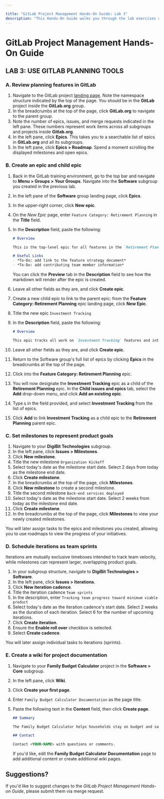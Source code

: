 ```yaml
---

title: "GitLab Project Management Hands-On Guide: Lab 3"
description: "This Hands-On Guide walks you through the lab exercises used in the GitLab Project Management course."
---
```

# GitLab Project Management Hands-On Guide


## LAB 3: USE GITLAB PLANNING TOOLS

### A. Review planning features in GitLab

1. Navigate to the GitLab project [landing page](https://gitlab.com/gitlab-org/gitlab). Note the namespace structure indicated by the top of the page. You should be in the **GitLab** project inside the **GitLab.org** group.
1. In the breadcrumbs at the top of the page, click **GitLab.org** to navigate to the parent group.
1. Note the number of epics, issues, and merge requests indicated in the left pane. These numbers represent work items across all subgroups and projects inside **Gitlab.org**.
1. In the left pane, click **Epics**. This takes you to a searchable list of epics in **GitLab.org** and all its subgroups.
1. In the left pane, click **Epics > Roadmap**. Spend a moment scrolling the displayed milestones and open epics.

### B. Create an epic and child epic

1. Back in the GitLab training environment, go to the top bar and navigate to **Menu > Groups > Your Groups**. Navigate into the **Software** subgroup you created in the previous lab.
1. In the left pane of the **Software** group landing page, click **Epics**.
1. In the upper-right corner, click **New epic**.
1. On the *New Epic* page, enter `Feature Category: Retirement Planning` in the **Title** field.
1. In the **Description** field, paste the following:

    ```markdown
   # Overview

   This is the top-level epic for all features in the `Retirement Planning` category of DigiBit's personal finance software.

   # Useful Links
   - *To-Do: add link to the feature strategy document*
   - *To-Do: add contributing team member information*
    ```

    You can click the **Preview** tab in the **Description** field to see how the markdown will render after the epic is created.

1. Leave all other fields as they are, and click **Create epic**.
1. Create a new child epic to link to the parent epic: from the **Feature Category: Retirement Planning** epic landing page, click **New Epic**.
1. Title the new epic `Investment Tracking`
1. In the **Description** field, paste the following:

    ```markdown
   # Overview

   This epic tracks all work on `Investment Tracking` features and integrations, as part of the overall `Retirement Planning` category strategy.
    ```

1. Leave all other fields as they are, and click **Create epic**.
1. Return to the Software group's full list of epics by clicking **Epics** in the breadcrumbs at the top of the page.
1. Click into the **Feature Category: Retirement Planning** epic.
1. You will now designate the **Investment Tracking** epic as a child of the **Retirement Planning** epic. In the **Child issues and epics** tab, select the **Add** drop-down menu, and click **Add an existing epic**.
1. Type `&` in the field provided, and select **Investment Tracking** from the list of epics.
1. Click **Add** to link **Investment Tracking** as a child epic to the **Retirement Planning** parent epic.

### C. Set milestones to represent product goals

1. Navigate to your **DigiBit Technologies** subgroup.
1. In the left pane, click **Issues > Milestones**.
1. Click **New milestone**.
1. Title the new milestone `Organization Kickoff`
1. Select today's date as the milestone start date. Select 2 days from today as the milestone end date.
1. Click **Create milestone**.
1. In the breadcrumbs at the top of the page, click **Milestones**.
1. Click **New milestone** to create a second milestone.
1. Title the second milestone `Back-end services deployed`
1. Select today's date as the milestone start date. Select 2 weeks from today as the milestone end date.
1. Click **Create milestone**.
1. In the breadcrumbs at the top of the page, click **Milestones** to view your newly created milestones.

You will later assign tasks to the epics and milestones you created, allowing you to use roadmaps to view the progress of your initiatives.

### D. Schedule iterations as team sprints

Iterations are mutually exclusive timeboxes intended to track team velocity, while milestones can represent larger, overlapping product goals.

1. In your subgroup structure, navigate to **DigiBit Technologies > Software**.
1. In the left pane, click **Issues > Iterations**.
1. Click **New iteration cadence**.
1. Title the iteration cadence `Team sprints`
1. In the description, enter `Tracking team progress toward minimum viable product`
1. Select today's date as the iteration cadence's start date. Select 2 weeks as the duration of each iteration. Select 6 for the number of upcoming iterations.
1. Click **Create iteration**.
1. Ensure the **Enable roll over** checkbox is selected.
1. Select **Create cadence**.

You will later assign individual tasks to iterations (sprints).

### E. Create a wiki for project documentation

1. Navigate to your **Family Budget Calculator** project in the **Software > Core** subgroup.
1. In the left pane, click **Wiki**.
1. Click **Create your first page**.
1. Enter `Family Budget Calculator Documentation` as the page title.
1. Paste the following text in the **Content** field, then click **Create page**.

    ```markdown
   ## Summary

   The Family Budget Calculator helps households stay on budget and save for the future.

   ## Contact

   Contact <YOUR-NAME> with questions or comments.
    ```

    If you'd like, edit the **Family Budget Calculator Documentation** page to add additional content or create additional wiki pages.

## Suggestions?

If you'd like to suggest changes to the *GitLab Project Management Hands-on Guide*, please submit them via merge request.
